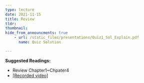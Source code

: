 ```yaml
---
type: lecture
date: 2021-11-15
title: Review
tldr: 
thumbnail: 
hide_from_announcments: true
    - url: /static_files/presentations/Quiz1_Sol_Explain.pdf
      name: Quiz Solution

---
```

**Suggested Readings:**
- Review Chapter1~Chpater4
- [[Recorded video]](https://www.youtube.com/watch?v=D6AdJtzyjqY)

